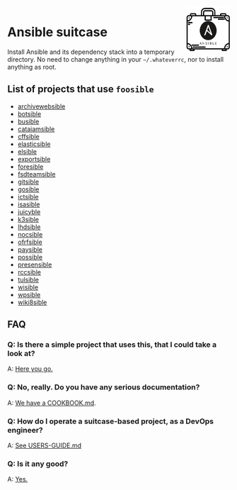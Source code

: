 <img align="right" width="100" height="100" src="./img/ansible-suitcase.png" />

# Ansible suitcase

Install Ansible and its dependency stack into a temporary directory.
No need to change anything in your `~/.whateverrc`, nor to install
anything as root.

## List of projects that use `foosible`

* [archivewebsible](https://github.com/epfl-si/homepage-archiveweb.epfl.ch/blob/master/ansible/archivewebsible)
* [botsible](https://github.com/SaphireVert/gitlabot/blob/master/ansible/botsible)
* [busible](https://github.com/epfl-si/businesscard.ops/blob/main/ansible/busible)
* [cataiamsible](https://github.com/epfl-si/catalyse-iam.ops/blob/main/cataiamsible)
* [cffsible](https://github.com/epfl-si/ticketshop.ops/blob/main/cffsible)
* [elasticsible](https://github.com/epfl-si/search_inside/blob/main/ansible/elasticsible)
* [elsible](https://gitlab.epfl.ch/cangiani/esign-ops/-/blob/master/elsible)
* [exportsible](https://github.com/epfl-si/infoscience-exports/blob/master/ansible/exportsible)
* [foresible](https://github.com/epfl-si/idevfsd.foreman/blob/master/foresible)
* [fsdteamsible](https://github.com/epfl-fsd/fsd.team/blob/master/fsdteamsible)
* [gitsible](https://gitlab.com/epfl-isasfsd/gitlab-docker/-/blob/master/ansible/gitsible)
* [gosible](https://gitlab.com/epfl-isasfsd/go-ops/-/blob/master/ansible/gosible)
* [ictsible](https://github.com/ponsfrilus/ict-bot/blob/master/ops/ansible/ictsible)
* [isasible](https://github.com/epfl-si/isa-monitoring/blob/master/ansible/isasible)
* [juicyble](https://github.com/epfl-dojo/juice-shop-ansible/blob/master/juicyble)
* [k3sible](https://github.com/epfl-dojo/k3s-ansible/blob/master/k3sible)
* [lhdsible](https://gitlab.epfl.ch/lhd/ops/-/blob/master/lhdsible)
* [nocsible](https://github.com/epfl-si/external-noc/blob/master/nocsible)
* [ofrfsible](https://github.com/epfl-si/bill2myprint-ops/blob/main/ofrfsible)
* [paysible](https://github.com/epfl-si/payonline.ops/blob/master/paysible)
* [possible](https://gitlab.epfl.ch/si-idevfsd/people-dev/-/blob/master/ops/possible)
* [presensible](https://github.com/epfl-fsd/presence_bot/blob/main/ansible/presensible)
* [rccsible](https://github.com/epfl-si/rcc/blob/master/ansible/rccsible)
* [tulsible](https://github.com/epfl-si/ops.tuleap/blob/master/tulsible)
* [wisible](https://gitlab.epfl.ch/si-idevfsd/wikijs-ops/-/blob/master/wisible)
* [wpsible](https://github.com/epfl-si/wp-ops/blob/master/ansible/wpsible)
* [wiki8sible](https://gitlab.com/epfl-dojo/wikijs-microk8s/-/blob/main/wiki8sible)


## FAQ

### Q: Is there a simple project that uses this, that I could take a look at?

A: [Here you go.](https://github.com/epfl-si/ops.tuleap/tree/ansible-starterpack)

### Q: No, really. Do you have any serious documentation?

A: [We have a COOKBOOK.md](COOKBOOK.md).

### Q: How do I operate a suitcase-based project, as a DevOps engineer?

A: [See USERS-GUIDE.md](USERS-GUIDE.md)

### Q: Is it any good?

A: [Yes.](https://news.ycombinator.com/item?id=3067434)
